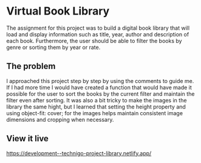 # Virtual Book Library

The assignment for this project was to build a digital book library that will load and display information such as title, year, author and description of each book. Furthermore, the user should be able to filter the books by genre or sorting them by year or rate.

## The problem

I approached this project step by step by using the comments to guide me.
If I had more time I would have created a function that would have made it possible for the user to sort the books by the current filter and maintain the filter even after sorting.
It was also a bit tricky to make the images in the library the same hight, but I learned that setting the height property and using object-fit: cover; for the images helps maintain consistent image dimensions and cropping when necessary.

## View it live

https://development--technigo-project-library.netlify.app/
